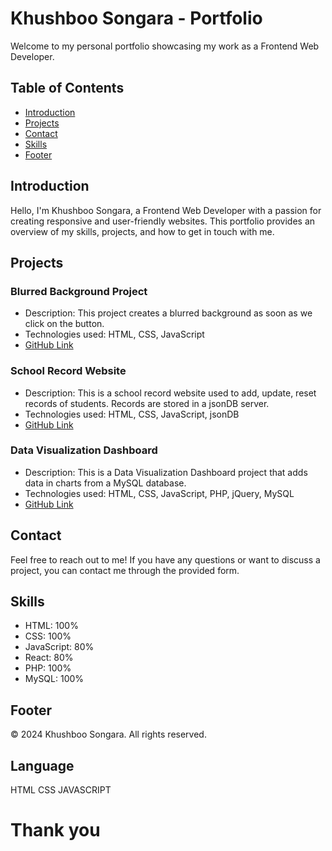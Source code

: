 # Khushboo Songara - Portfolio

Welcome to my personal portfolio showcasing my work as a Frontend Web Developer.

## Table of Contents
- [Introduction](#introduction)
- [Projects](#projects)
- [Contact](#contact)
- [Skills](#skills)
- [Footer](#footer)

## Introduction

Hello, I'm Khushboo Songara, a Frontend Web Developer with a passion for creating responsive and user-friendly websites. This portfolio provides an overview of my skills, projects, and how to get in touch with me.

## Projects

### Blurred Background Project
- Description: This project creates a blurred background as soon as we click on the button.
- Technologies used: HTML, CSS, JavaScript
- [GitHub Link](https://github.com/adminkhush/personal-project/blob/main/blurred-background-popup/style.css)

### School Record Website
- Description: This is a school record website used to add, update, reset records of students. Records are stored in a jsonDB server.
- Technologies used: HTML, CSS, JavaScript, jsonDB
- [GitHub Link](https://github.com/adminkhush/assignment-Json)

### Data Visualization Dashboard
- Description: This is a Data Visualization Dashboard project that adds data in charts from a MySQL database.
- Technologies used: HTML, CSS, JavaScript, PHP, jQuery, MySQL
- [GitHub Link](https://github.com/adminkhush/php-project)

## Contact

Feel free to reach out to me! If you have any questions or want to discuss a project, you can contact me through the provided form.

## Skills

- HTML: 100%
- CSS: 100%
- JavaScript: 80%
- React: 80%
- PHP: 100%
- MySQL: 100%

## Footer

&copy; 2024 Khushboo Songara. All rights reserved.

## Language
HTML
CSS
JAVASCRIPT

# Thank you
